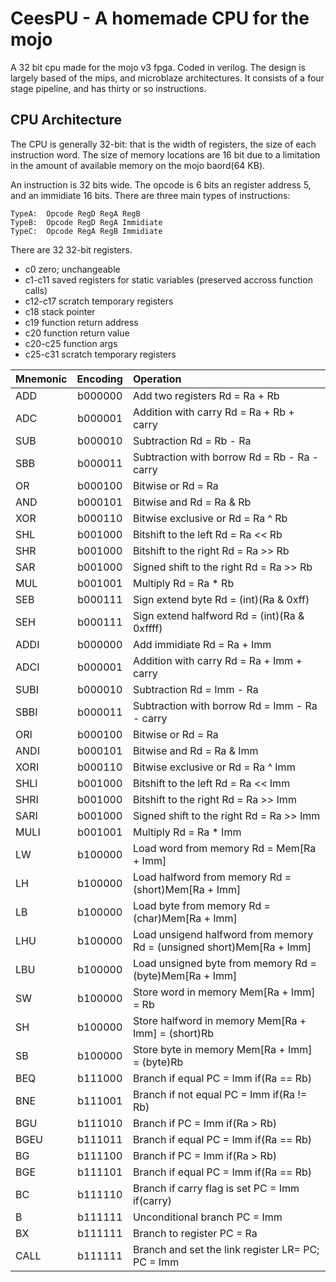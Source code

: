 CeesPU - A homemade CPU for the mojo
====================================

A 32 bit cpu made for the mojo v3 fpga. Coded in verilog. The design is largely based of the mips, and microblaze architectures. 
It consists of a four stage pipeline, and has thirty or so instructions.

CPU Architecture
----------------

The CPU is generally 32-bit: that is the width of registers, the size of each
instruction word. The size of memory locations are 16 bit due to a limitation in the amount of available memory on the mojo baord(64 KB). 

An instruction is 32 bits wide. The opcode is 6 bits an register address 5, and an immidiate 16 bits.
There are three main types of instructions:
```
TypeA:  Opcode RegD RegA RegB 
TypeB:  Opcode RegD RegA Immidiate
TypeC:  Opcode RegA RegB Immidiate
```
There are 32 32-bit registers. 
 * c0           zero; unchangeable
 * c1-c11       saved registers for static variables (preserved accross function calls)
 * c12-c17      scratch temporary registers
 * c18          stack pointer
 * c19          function return address
 * c20          function return value
 * c20-c25      function args
 * c25-c31      scratch temporary registers

| Mnemonic      | Encoding      | Operation  |
| ------------- |:-------------:| :--------- |
| ADD           | b000000       | Add two registers Rd = Ra + Rb     |
| ADC           | b000001       | Addition with carry Rd = Ra + Rb + carry      |
| SUB           | b000010       | Subtraction Rd = Rb - Ra      |
| SBB           | b000011       | Subtraction with borrow Rd = Rb - Ra - carry     |
| OR            | b000100       | Bitwise or Rd = Ra | Rb      |
| AND           | b000101       | Bitwise and Rd = Ra & Rb      |
| XOR           | b000110       | Bitwise exclusive or Rd = Ra ^ Rb      |
| SHL           | b001000       | Bitshift to the left Rd = Ra << Rb     |
| SHR           | b001000       | Bitshift to the right Rd = Ra >> Rb    |
| SAR           | b001000       | Signed shift to the right Rd = Ra >> Rb |
| MUL           | b001001       | Multiply Rd = Ra * Rb      |
| SEB           | b000111       | Sign extend byte Rd = (int)(Ra & 0xff) | 
| SEH           | b000111       | Sign extend halfword Rd = (int)(Ra & 0xffff) | 
| ADDI          | b000000       | Add immidiate Rd = Ra + Imm     |
| ADCI          | b000001       | Addition with carry Rd = Ra + Imm + carry      |
| SUBI          | b000010       | Subtraction Rd = Imm - Ra      |
| SBBI          | b000011       | Subtraction with borrow Rd = Imm - Ra - carry     |
| ORI           | b000100       | Bitwise or Rd = Ra | Imm      |
| ANDI          | b000101       | Bitwise and Rd = Ra & Imm      |
| XORI          | b000110       | Bitwise exclusive or Rd = Ra ^ Imm      |
| SHLI          | b001000       | Bitshift to the left Rd = Ra << Imm     |
| SHRI          | b001000       | Bitshift to the right Rd = Ra >> Imm    |
| SARI          | b001000       | Signed shift to the right Rd = Ra >> Imm |
| MULI          | b001001       | Multiply Rd = Ra * Imm      |
| LW            | b100000       | Load word from memory Rd = Mem[Ra + Imm] |
| LH            | b100000       | Load halfword from memory Rd = (short)Mem[Ra + Imm] |
| LB            | b100000       | Load byte from memory Rd = (char)Mem[Ra + Imm] |
| LHU           | b100000       | Load unsigend halfword from memory Rd = (unsigned short)Mem[Ra + Imm] |
| LBU           | b100000       | Load unsigned byte from memory Rd = (byte)Mem[Ra + Imm] |
| SW            | b100000       | Store word in memory Mem[Ra + Imm] = Rb|
| SH            | b100000       | Store halfword in memory Mem[Ra + Imm] = (short)Rb |
| SB            | b100000       | Store byte in memory Mem[Ra + Imm] = (byte)Rb|
| BEQ           | b111000       | Branch if equal PC = Imm if(Ra == Rb)        |
| BNE           | b111001       | Branch if not equal PC = Imm if(Ra != Rb)        |
| BGU           | b111010       | Branch if  PC = Imm if(Ra > Rb)         |
| BGEU          | b111011       | Branch if equal PC = Imm if(Ra == Rb)        |
| BG            | b111100       | Branch if  PC = Imm if(Ra > Rb)         |
| BGE           | b111101       | Branch if equal PC = Imm if(Ra == Rb)        |
| BC            | b111110       | Branch if carry flag is set PC = Imm if(carry) |
| B             | b111111       | Unconditional branch PC = Imm                  |
| BX            | b111111       | Branch to register PC = Ra                     |
| CALL          | b111111       | Branch and set the link register LR= PC; PC = Imm |
